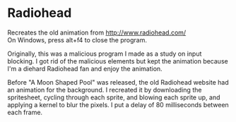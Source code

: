 # Radiohead
Recreates the old animation from http://www.radiohead.com/ <br>
On Windows, press alt+f4 to close the program.

Originally, this was a malicious program I made as a study on input blocking. I got rid of the malicious elements but kept the animation because I'm a diehard Radiohead fan and enjoy the animation. 

Before "A Moon Shaped Pool" was released, the old Radiohead website had an animation for the background. I recreated it by downloading the spritesheet, cycling through each sprite, and blowing each sprite up, and applying a kernel to blur the pixels. I put a delay of 80 milliseconds between each frame.
